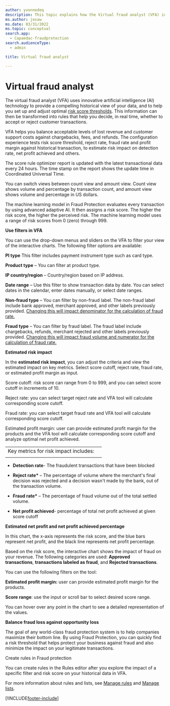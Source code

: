 ```yaml
---
author: yvonnedeq
description: This topic explains how the Virtual fraud analyst (VFA) in Microsoft Dynamics 365 Fraud Protection helps you set up and adjust risk score thresholds.
ms.author: josaw
ms.date: 03/31/2022
ms.topic: conceptual
search.app: 
  - Capaedac-fraudprotection
search.audienceType:
  - admin

title: Virtual fraud analyst

---
```


# Virtual fraud analyst

The virtual fraud analyst (VFA) uses innovative artificial intelligence (AI) technology to provide a compelling historical view of your data, and to help you set up and adjust optimal [risk score thresholds](scorecard.md). This information can then be transformed into rules that help you decide, in real time, whether to accept or reject customer transactions.

VFA helps you balance acceptable levels of lost revenue and customer support costs against chargebacks, fees, and refunds. The configuration experience tests risk score threshold, reject rate, fraud rate and profit margin against historical transaction, to estimate risk impact on detection rate, net profit achieved and others.

The score rule optimizer report is updated with the latest transactional data every 24 hours. The time stamp on the report shows the update time in Coordinated Universal Time.

You can switch views between count view and amount view. Count view shows volume and percentage by transaction count, and amount view shows volume and percentage in US dollars.

The machine learning model in Fraud Protection evaluates every transaction by using advanced adaptive AI. It then assigns a risk score. The higher the risk score, the higher the perceived risk. The machine learning model uses a range of risk scores from 0 (zero) through 999.

**Use filters in VFA**

You can use the drop-down menus and sliders on the VFA to filter your view of the interactive charts. The following filter options are available:

**PI type** This filter includes payment instrument type such as card type.

**Product type** – You can filter at product type.

**IP country/region** – Country/region based on IP address.

**Date range** – Use this filter to show transaction data by date. You can select dates in the calendar, enter dates manually, or select date ranges.

**Non-fraud type** – You can filter by non-fraud label. The non-fraud label include bank approved, merchant approved, and other labels previously provided. <u>Changing this will impact denominator for the calculation of fraud rate.</u>

**Fraud type** – You can filter by fraud label. The fraud label include chargebacks, refunds, merchant rejected and other labels previously provided. <u>Changing this will impact fraud volume and numerator for the calculation of fraud rate.</u>

**Estimated risk impact**

In the **estimated risk impact**, you can adjust the criteria and view the estimated impact on key metrics. Select score cutoff, reject rate, fraud rate, or estimated profit margin as input.

Score cutoff: risk score can range from 0 to 999, and you can select score cutoff in increments of 10.

Reject rate: you can select target reject rate and VFA tool will calculate corresponding score cutoff.

Fraud rate: you can select target fraud rate and VFA tool will calculate corresponding score cutoff.

Estimated profit margin: user can provide estimated profit margin for the products and the VFA tool will calculate corresponding score cutoff and analyze optimal net profit achieved.

|                                       |     |
|---------------------------------------|-----|
| Key metrics for risk impact includes: |     |
|                                       |     |

- **Detection rate**- The fraudulent transactions that have been blocked

- **Reject rate\*** – The percentage of volume where the merchant's final decision was rejected and a decision wasn't made by the bank, out of the transaction volume.

- **Fraud rate\*** – The percentage of fraud volume out of the total settled volume.

- **Net profit achieved**- percentage of total net profit achieved at given score cutoff

**Estimated net profit and net profit achieved percentage**

In this chart, the x-axis represents the risk score, and the blue bars represent net profit, and the black line represents net profit percentage.

Based on the risk score, the interactive chart shows the impact of fraud on your revenue. The following categories are used: **Approved transactions**, **transactions labeled as fraud**, and **Rejected transactions**.

You can use the following filters on the tool:

**Estimated profit margin:** user can provide estimated profit margin for the products.

**Score range**: use the input or scroll bar to select desired score range.

You can hover over any point in the chart to see a detailed representation of the values.

**Balance fraud loss against opportunity loss**

The goal of any world-class fraud protection system is to help companies maximize their bottom line. By using Fraud Protection, you can quickly find a risk threshold that helps protect your business against fraud and also minimize the impact on your legitimate transactions.

Create rules in Fraud protection

You can create rules in the Rules editor after you explore the impact of a specific filter and risk score on your historical data in VFA.

For more information about rules and lists, see [<u>Manage rules</u>](https://docs.microsoft.com/en-gb/dynamics365/fraud-protection/rules) and [<u>Manage lists</u>](https://docs.microsoft.com/en-gb/dynamics365/fraud-protection/lists).

[!INCLUDE[footer-include](includes/footer-banner.md)]
